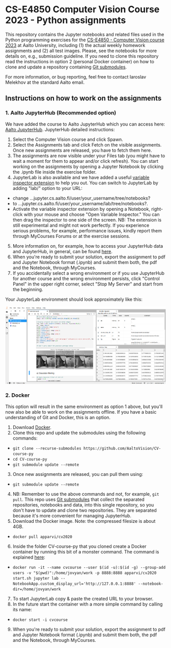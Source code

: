 # CS-E4850 Computer Vision Course 2023 - Python assignments

This repository contains the Jupyter notebooks and related files used in the Python programming exercises for the [CS-E4850 - Computer Vision course 2023](https://mycourses.aalto.fi/course/view.php?id=40734) at Aalto University, including (1) the actual weekly homework assignments and (2) all test images. Please, see the notebooks for more details on, e.g., submission guideline. If you need to clone this repository read the instructions in option 2 (personal Docker container) on how to clone and update a repository containing [Git submodules](https://git-scm.com/book/en/v2/Git-Tools-Submodules).

For more information, or bug reporting, feel free to contact Iaroslav Melekhov at the standard Aalto email.

## Instructions on how to work on the assignments

### 1. Aalto JupyterHub (Recommended option)

We have added the course to Aalto JupyterHub which you can access here: [Aalto JupyterHub](https://jupyter.cs.aalto.fi). JupyterHub detailed instructions:
1. Select the Computer Vision course and click Spawn.
2. Select the Assignments tab and click Fetch on the visible assignments. Once new assignments are released, you have to fetch them here.
3. The assignments are now visible under your Files tab (you might have to wait a moment for them to appear and/or click refresh). You can start working on the assignments by opening a Jupyter Notebook by clicking the .ipynb file inside the exercise folder.
4. JupyterLab is also available and we have added a useful [variable inspector extension](https://github.com/lckr/jupyterlab-variableInspector) to help you out. You can switch to JupyterLab by adding "lab/" option to your URL:
  * change ...jupyter.cs.aalto.fi/user/your_username/tree/notebooks?
  * to ...jupyter.cs.aalto.fi/user/your_username/lab/tree/notebooks?.
  * Activate the variable inspector extension by opening a Notebook, right-click with your mouse and choose "Open Variable Inspector." You can then drag the inspector to one side of the screen. NB: The extension is still experimental and might not work perfectly. If you experience serious problems, for example, performance issues, kindly report them through MyCourses Forums or at the exercise sessions.
5. More information on, for example, how to access your JupyterHub data and JupyterHub, in general, can be found [here](https://scicomp.aalto.fi/aalto/jupyterhub.html).
6. When you're ready to submit your solution, export the assignment to pdf and Jupyter Notebook format (.ipynb) and submit them both, the pdf and the Notebook, through MyCourses.
7. If you accidentally select a wrong environment or if you use JupyterHub for another course and the wrong environment persists, click "Control Panel" in the upper right corner, select "Stop My Server" and start from the beginning.

Your JupyterLab environment should look approximately like this:

![JupyterLab environment image](images/jupyterLab-env.png)

### 2. Docker

This option will result in the same environment as option 1 above, but you'll now also be able to work on the assignments offline. If you have a basic understanding of Git and Docker, this is an option.

1. Download [Docker](https://www.docker.com/).
2. Clone this repo and update the submodules using the following commands:
  * `git clone --recurse-submodules https://github.com/AaltoVision/CV-course-py`
  * `cd CV-course-py`
  * `git submodule update --remote`
3. Once new assignments are released, you can pull them using:
  * `git submodule update --remote`
4. NB: Remember to use the above commands and not, for example, `git pull`. This repo uses [Git submodules](https://git-scm.com/book/en/v2/Git-Tools-Submodules) that collect the separated repositories, notebooks and data, into this single repository, so you don't have to update and clone two repositories. They are separated because it's more convenient for managing JupyterHub.
5. Download the Docker image. Note: the compressed filesize is about 4GB.
  * `docker pull apparvi/cv2020`
6. Inside the folder CV-course-py that you cloned create a  Docker container by running this bit of a monster command. The command is explained [here](https://hub.docker.com/r/apparvi/cv2020):
  * `docker run -it --name cvcourse --user $(id -u):$(id -g) --group-add users -v "$(pwd)":/home/jovyan/work -p 8888:8888 apparvi/cv2020 start.sh jupyter lab --NotebookApp.custom_display_url='http://127.0.0.1:8888' --notebook-dir=/home/jovyan/work`
7. To start JupyterLab copy & paste the created URL to your browser.
8. In the future start the container with a more simple command by calling its name:
  * `docker start -i cvcourse`
9. When you're ready to submit your solution, export the assignment to pdf and Jupyter Notebook format (.ipynb) and submit them both, the pdf and the Notebook, through MyCourses.
